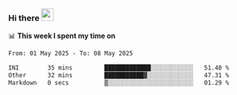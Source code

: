 ### Hi there <a href="https://www.gautamkrishnar.com/"><img src="https://media.giphy.com/media/hvRJCLFzcasrR4ia7z/giphy.gif" width="25px"></a>

📊 **This week I spent my time on**

<!--START_SECTION:waka-->

```txt
From: 01 May 2025 - To: 08 May 2025

INI        35 mins         █████████████░░░░░░░░░░░░   51.40 %
Other      32 mins         ███████████▓░░░░░░░░░░░░░   47.31 %
Markdown   0 secs          ▒░░░░░░░░░░░░░░░░░░░░░░░░   01.29 %
```

<!--END_SECTION:waka-->
